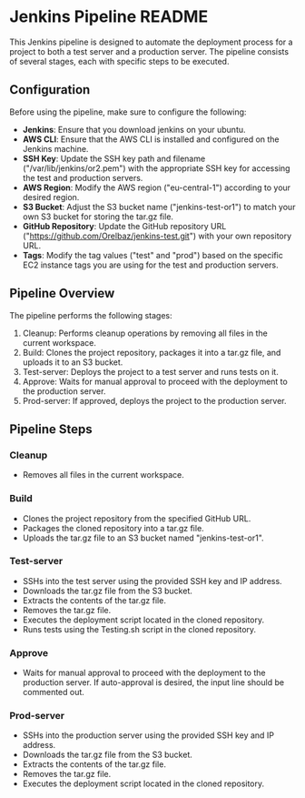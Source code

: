 # Jenkins Pipeline README

This Jenkins pipeline is designed to automate the deployment process for a project to both a test server and a production server. The pipeline consists of several stages, each with specific steps to be executed.

## Configuration

Before using the pipeline, make sure to configure the following:

- **Jenkins**: Ensure that you download jenkins on your ubuntu.
- **AWS CLI**: Ensure that the AWS CLI is installed and configured on the Jenkins machine.
- **SSH Key**: Update the SSH key path and filename ("/var/lib/jenkins/or2.pem") with the appropriate SSH key for accessing the test and production servers.
- **AWS Region**: Modify the AWS region ("eu-central-1") according to your desired region.
- **S3 Bucket**: Adjust the S3 bucket name ("jenkins-test-or1") to match your own S3 bucket for storing the tar.gz file.
- **GitHub Repository**: Update the GitHub repository URL ("https://github.com/Orelbaz/jenkins-test.git") with your own repository URL.
- **Tags**: Modify the tag values ("test" and "prod") based on the specific EC2 instance tags you are using for the test and production servers.

## Pipeline Overview

The pipeline performs the following stages:

1. Cleanup: Performs cleanup operations by removing all files in the current workspace.
2. Build: Clones the project repository, packages it into a tar.gz file, and uploads it to an S3 bucket.
3. Test-server: Deploys the project to a test server and runs tests on it.
4. Approve: Waits for manual approval to proceed with the deployment to the production server.
5. Prod-server: If approved, deploys the project to the production server.

## Pipeline Steps

### Cleanup

- Removes all files in the current workspace.

### Build

- Clones the project repository from the specified GitHub URL.
- Packages the cloned repository into a tar.gz file.
- Uploads the tar.gz file to an S3 bucket named "jenkins-test-or1".

### Test-server

- SSHs into the test server using the provided SSH key and IP address.
- Downloads the tar.gz file from the S3 bucket.
- Extracts the contents of the tar.gz file.
- Removes the tar.gz file.
- Executes the deployment script located in the cloned repository.
- Runs tests using the Testing.sh script in the cloned repository.

### Approve

- Waits for manual approval to proceed with the deployment to the production server. If auto-approval is desired, the input line should be commented out.

### Prod-server

- SSHs into the production server using the provided SSH key and IP address.
- Downloads the tar.gz file from the S3 bucket.
- Extracts the contents of the tar.gz file.
- Removes the tar.gz file.
- Executes the deployment script located in the cloned repository.
